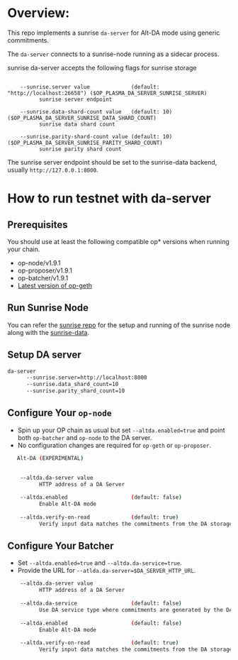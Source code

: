 # Overview:

This repo implements a sunrise `da-server` for Alt-DA mode using generic
commitments.

The `da-server` connects to a sunrise-node running as a sidecar process.

sunrise da-server accepts the following flags for sunrise storage

````

    --sunrise.server value             (default: "http://localhost:26658") ($OP_PLASMA_DA_SERVER_SUNRISE_SERVER)
          sunrise server endpoint

    --sunrise.data-shard-count value   (default: 10)                    ($OP_PLASMA_DA_SERVER_SUNRISE_DATA_SHARD_COUNT)
          sunrise data shard count

    --sunrise.parity-shard-count value (default: 10)                    ($OP_PLASMA_DA_SERVER_SUNRISE_PARITY_SHARD_COUNT)
          sunrise parity shard count
````

The sunrise server endpoint should be set to the sunrise-data backend,
usually `http://127.0.0.1:8000`.


# How to run testnet with da-server

## Prerequisites

You should use at least the following compatible op* versions when running your chain.

- op-node/v1.9.1
- op-proposer/v1.9.1
- op-batcher/v1.9.1
- [Latest version of op-geth](https://github.com/ethereum-optimism/op-geth/releases/latest)

## Run Sunrise Node

You can refer the [sunrise repo](https://github.com/sunriselayer/sunrise) for the setup and running of the sunrise node along with the [sunrise-data](https://github.com/sunriselayer/sunrise-data).

## Setup DA server

```sh
da-server
      --sunrise.server=http://localhost:8000
      --sunrise.data_shard_count=10
      --sunrise.parity_shard_count=10
```

## Configure Your `op-node`

- Spin up your OP chain as usual but set `--altda.enabled=true` and point both `op-batcher` and `op-node` to the DA server.
- No configuration changes are required for `op-geth` or `op-proposer`.

```sh
   Alt-DA (EXPERIMENTAL)

   
    --altda.da-server value                                               ($OP_NODE_ALTDA_DA_SERVER)
          HTTP address of a DA Server
   
    --altda.enabled                    (default: false)                   ($OP_NODE_ALTDA_ENABLED)
          Enable Alt-DA mode
   
    --altda.verify-on-read             (default: true)                    ($OP_NODE_ALTDA_VERIFY_ON_READ)
          Verify input data matches the commitments from the DA storage service
```

## Configure Your Batcher

- Set `--altda.enabled=true` and `--altda.da-service=true`.
- Provide the URL for `--atlda.da-server=$DA_SERVER_HTTP_URL`.

```sh
    --altda.da-server value                                               ($OP_BATCHER_ALTDA_DA_SERVER)
          HTTP address of a DA Server
   
    --altda.da-service                 (default: false)                   ($OP_BATCHER_ALTDA_DA_SERVICE)
          Use DA service type where commitments are generated by the DA server
   
    --altda.enabled                    (default: false)                   ($OP_BATCHER_ALTDA_ENABLED)
          Enable Alt-DA mode
   
    --altda.verify-on-read             (default: true)                    ($OP_BATCHER_ALTDA_VERIFY_ON_READ)
          Verify input data matches the commitments from the DA storage service
```


